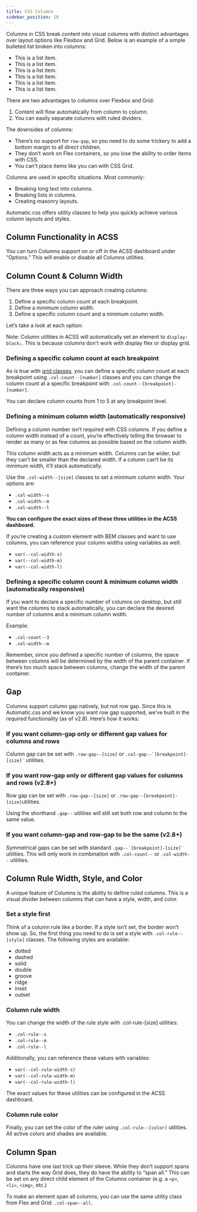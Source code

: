 ```yaml
---
title: CSS Columns
sidebar_position: 10
---
```


Columns in CSS break content into visual columns with distinct advantages over layout options like Flexbox and Grid. Below is an example of a simple bulleted list broken into columns:

- This is a list item.
- This is a list item.
- This is a list item.
- This is a list item.
- This is a list item.
- This is a list item.

There are two advantages to columns over Flexbox and Grid:

1.  Content will flow automatically from column to column.
2.  You can easily separate columns with ruled dividers.

The downsides of columns:

- There’s no support for `row-gap`, so you need to do some trickery to add a bottom margin to all direct children.
- They don’t work on Flex containers, so you lose the ability to order items with CSS.
- You can’t place items like you can with CSS Grid.

Columns are used in specific situations. Most commonly:

- Breaking long text into columns.
- Breaking lists in columns.
- Creating masonry layouts.

Automatic.css offers utility classes to help you quickly achieve various column layouts and styles.

## Column Functionality in ACSS

You can turn Columns support on or off in the ACSS dashboard under “Options.” This will enable or disable all Columns utilities.

## Column Count & Column Width

There are three ways you can approach creating columns:

1.  Define a specific column count at each breakpoint.
2.  Define a minimum column width.
3.  Define a specific column count and a minimum column width.

Let’s take a look at each option:

Note: Column utilities in ACSS will automatically set an element to `display: block;`. This is because columns don’t work with display flex or display grid.

### Defining a specific column count at each breakpoint

As is true with [grid classes](https://automaticcss.com/docs/grid-classes-standard/), you can define a specific column count at each breakpoint using `.col-count--[number]` classes and you can change the column count at a specific breakpoint with `.col-count--[breakpoint]-[number]`.

You can declare column counts from 1 to 5 at any breakpoint level.

### Defining a minimum column width (automatically responsive)

Defining a column number isn’t required with CSS columns. If you define a column width instead of a count, you’re effectively telling the browser to render as many or as few columns as possible based on the column width.

This column width acts as a minimum width. Columns can be wider, but they can’t be smaller than the declared width. If a column can’t be its minimum width, it’ll stack automatically.

Use the `.col-width--[size]` classes to set a minimum column width. Your options are:

- `.col-width--s`
- `.col-width--m`
- `.col-width--l`

**You can configure the exact sizes of these three utilities in the ACSS dashboard.**

If you’re creating a custom element with BEM classes and want to use columns, you can reference your column widths using variables as well:

- `var(--col-width-s)`
- `var(--col-width-m)`
- `var(--col-width-l)`

### Defining a specific column count & minimum column width (automatically responsive)

If you want to declare a specific number of columns on desktop, but still want the columns to stack automatically, you can declare the desired number of columns and a minimum column width.

Example:

- `.col-count--3`
- `.col-width--m`

Remember, since you defined a specific number of columns, the space between columns will be determined by the width of the parent container. If there’s too much space between columns, change the width of the parent container.

## Gap

Columns support column gap natively, but not row gap. Since this is Automatic.css and we know you want row gap supported, we’ve built in the required functionality (as of v2.8). Here’s how it works:

### If you want column-gap only or different gap values for columns and rows

Column gap can be set with `.row-gap--[size]` or `` .col-gap--`[breakpoint]-[size]` `` utilities.

### If you want row-gap only or different gap values for columns and rows (v2.8+)

Row gap can be set with `.row-gap--[size]` or `.row-gap--[breakpoint]-[size]`utilities.

Using the shorthand `.gap--` utilities will still set both row and column to the same value.

### If you want column-gap and row-gap to be the same (v2.8+)

Symmetrical gaps can be set with standard `` .gap--`[breakpoint]-[size]` `` utilities. This will only work in combination with `.col-count--` or `.col-width--` utilities.

## Column Rule Width, Style, and Color

A unique feature of Columns is the ability to define ruled columns. This is a visual divider between columns that can have a style, width, and color.

### Set a style first

Think of a column rule like a border. If a style isn’t set, the border won’t show up. So, the first thing you need to do is set a style with `.col-rule--[style]` classes. The following styles are available:

- dotted
- dashed
- solid
- double
- groove
- ridge
- inset
- outset

### Column rule width

You can change the width of the rule style with .col-rule-\[size\] utilities:

- `.col-rule--s`
- `.col-rule--m`
- `.col-rule--l`

Additionally, you can reference these values with variables:

- `var(--col-rule-width-s)`
- `var(--col-rule-width-m)`
- `var(--col-rule-width-l)`

The exact values for these utilities can be configured in the ACSS dashboard.

### Column rule color

Finally, you can set the color of the ruler using `.col-rule--[color]` utilities. All active colors and shades are available.

## Column Span

Columns have one last trick up their sleeve. While they don’t support spans and starts the way Grid does, they do have the ability to “span all.” This can be set on any direct child element of the Columns container (e.g. a `<p>`, `<li>`, `<img>`, etc.)

To make an element span all columns, you can use the same utility class from Flex and Grid: `.col-span--all`.
